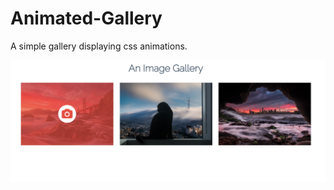 # Animated-Gallery

A simple gallery displaying css animations. 

![alt text](https://github.com/courtneysanders418/Animated-Gallery/blob/master/img/Screen%20Shot%202018-11-07%20at%202.43.02%20PM.png?raw=true)
